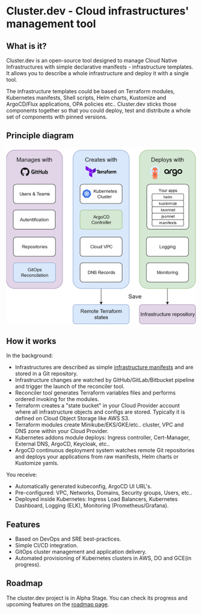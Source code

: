 # Cluster.dev - Cloud infrastructures' management tool

## What is it?

Cluster.dev is an open-source tool designed to manage Cloud Native Infrastructures with simple declarative manifests - infrastructure templates. It allows you to describe a whole infrastructure and deploy it with a single tool. 

The infrastructure templates could be based on Terraform modules, Kubernetes manifests, Shell scripts, Helm charts, Kustomize and ArgoCD/Flux applications, OPA policies etc.. Cluster.dev sticks those components together so that you could deploy, test and distribute a whole set of components with pinned versions. 

## Principle diagram

![cluster.dev diagram](images/cluster-dev-diagram.png)

## How it works

In the background:

- Infrastructures are described as simple [infrastructure manifests](https://github.com/shalb/cluster.dev/tree/master/.cluster.dev) and are stored in a Git repository.
- Infrastructure changes are watched by GitHub/GitLab/Bitbucket pipeline and trigger the launch of the reconciler tool.
- Reconciler tool generates Terraform variables files and performs ordered invoking for the modules.
- Terraform creates a "state bucket" in your Cloud Provider account where all infrastructure objects and configs are stored. Typically it is defined on Cloud Object Storage like AWS S3.
- Terraform modules create Minikube/EKS/GKE/etc.. cluster, VPC and DNS zone within your Cloud Provider.
- Kubernetes addons module deploys: Ingress controller, Cert-Manager, External DNS, ArgoCD, Keycloak, etc..
- ArgoCD continuous deployment system watches remote Git repositories and deploys your applications from raw manifests, Helm charts or Kustomize yamls.

You receive:

- Automatically generated kubeconfig, ArgoCD UI URL's.
- Pre-configured: VPC, Networks, Domains, Security groups, Users, etc..
- Deployed inside Kubernetes: Ingress Load Balancers, Kubernetes Dashboard, Logging (ELK), Monitoring (Prometheus/Grafana).

## Features

- Based on DevOps and SRE best-practices.
- Simple CI/CD integration.
- GitOps cluster management and application delivery.
- Automated provisioning of Kubernetes clusters in AWS, DO and GCE(in progress).

## Roadmap

The cluster.dev project is in Alpha Stage. You can check its progress and upcoming features on the [roadmap page](ROADMAP.md).
